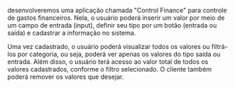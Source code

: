 desenvolveremos uma aplicação chamada "Control Finance" para controle de gastos financeiros. Nela, o usuário poderá inserir um valor por meio de um campo de entrada (input), definir seu tipo por um botão (entrada ou saída) e cadastrar a informação no sistema.

Uma vez cadastrado, o usuário poderá visualizar todos os valores ou filtrá-los por categoria, ou seja, poderá ver apenas os valores do tipo saída ou entrada. Além disso, o usuário terá acesso ao valor total de todos os valores cadastrados, conforme o filtro selecionado. O cliente também poderá remover os valores que desejar.
